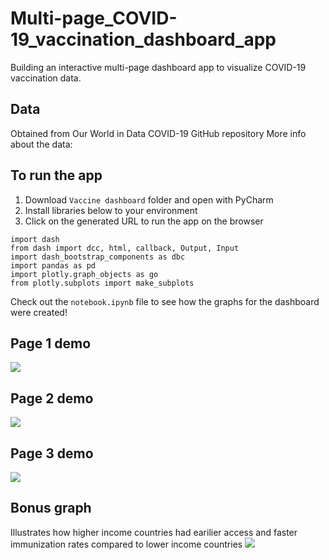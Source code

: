 # Multi-page_COVID-19_vaccination_dashboard_app

Building an interactive multi-page dashboard app to visualize COVID-19 vaccination data. 

## Data 

Obtained from Our World in Data COVID-19 GitHub repository
More info about the data:[](https://github.com/owid/covid-19-data/blob/master/public/data/README.md)

## To run the app 

1. Download `Vaccine dashboard` folder and open with PyCharm
2. Install libraries below to your environment
4. Click on the generated URL to run the app on the browser

```
import dash
from dash import dcc, html, callback, Output, Input
import dash_bootstrap_components as dbc
import pandas as pd
import plotly.graph_objects as go
from plotly.subplots import make_subplots
```

Check out the `notebook.ipynb` file to see how the graphs for the dashboard were created! 


## Page 1 demo 
![](cases_vaccinations_by_country.gif)

## Page 2 demo 
![](manufacturer_top_countries.gif)


## Page 3 demo 
![](manufacturers_by_country.gif)


## Bonus graph 
Illustrates how higher income countries had earilier access and faster immunization rates compared to lower income countries 
![](vaccination_gdp.gif)
